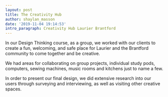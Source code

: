 ```yaml
---
layout: post
title: The Creativity Hub
author: shaylan_masson
date: '2019-11-04 19:14:53'
intro_paragraph: Creativity Hub Laurier Brantford
---
```

In our Design Thinking course, as a group, we worked with our clients to create a fun, welcoming, and safe place for Laurier and the Brantford community to come together and be creative.

We had areas for collaborating on group projects, individual study pods, computers, sewing machines, music rooms and kitchens just to name a few.

In order to present our final design, we did extensive research into our users through surveying and interviewing, as well as visiting other creative spaces.
